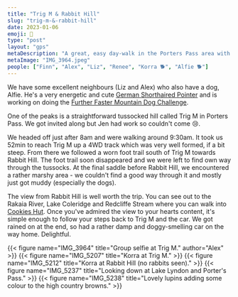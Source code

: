 ```yaml
---
title: "Trig M & Rabbit Hill"
slug: "trig-m-&-rabbit-hill"
date: 2023-01-06
emoji: 🥾
type: "post"
layout: "gps"
metaDescription: "A great, easy day-walk in the Porters Pass area with wonderful high country views."
metaImage: "IMG_3964.jpeg"
people: ["Finn", "Alex", "Liz", "Renee", "Korra 🐕", "Alfie 🐕"]
---
```


We have some excellent neighbours (Liz and Alex) who also have a dog, Alfie. He's a very energetic and cute [German Shorthaired Pointer](https://en.wikipedia.org/wiki/German_Shorthaired_Pointer) and is working on doing the [Further Faster Mountain Dog Challenge](https://www.furtherfaster.co.nz/pages/mountain-dog-challenge).

One of the peaks is a straightforward tussocked hill called Trig M in Porters Pass. We got invited along but Jen had work so couldn't come 😢.

We headed off just after 8am and were walking around 9:30am. It took us 52min to reach Trig M up a 4WD track which was very well formed, if a bit steep. From there we followed a worn foot trail south of Trig M towards Rabbit Hill. The foot trail soon disappeared and we were left to find own way through the tussocks. At the final saddle before Rabbit Hill, we encountered a rather marshy area - we couldn't find a good way through it and mostly just got muddy (especially the dogs).

The view from Rabbit Hill is well worth the trip. You can see out to the Rakaia River, Lake Coleridge and Redcliffe Stream where you can walk into [Cookies Hut](/posts/comyns-cookies-circuit/). Once you've admired the view to your hearts content, it's simple enough to follow your steps back to Trig M and the car. We got rained on at the end, so had a rather damp and doggy-smelling car on the way home. Delightful.

{{< figure name="IMG_3964" title="Group selfie at Trig M." author="Alex" >}}
{{< figure name="IMG_5207" title="Korra at Trig M." >}}
{{< figure name="IMG_5212" title="Korra at Rabbit Hill (no rabbits seen)." >}}
{{< figure name="IMG_5237" title="Looking down at Lake Lyndon and Porter's Pass." >}}
{{< figure name="IMG_5238" title="Lovely lupins adding some colour to the high country browns." >}}
